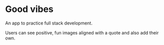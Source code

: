 # Good vibes

An app to practice full stack development.

Users can see positive, fun images aligned with a quote and also add their own.
